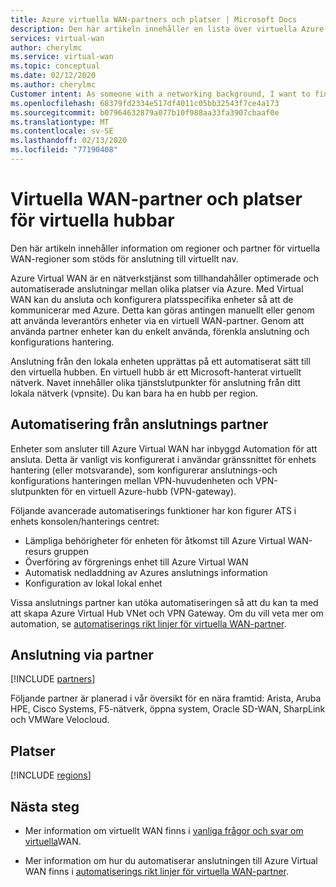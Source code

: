 ```yaml
---
title: Azure virtuella WAN-partners och platser | Microsoft Docs
description: Den här artikeln innehåller en lista över virtuella Azure-partners och nav platser i Azure.
services: virtual-wan
author: cherylmc
ms.service: virtual-wan
ms.topic: conceptual
ms.date: 02/12/2020
ms.author: cherylmc
Customer intent: As someone with a networking background, I want to find a Virtual WAN partner
ms.openlocfilehash: 68379fd2334e517df4011c05bb32543f7ce4a173
ms.sourcegitcommit: b07964632879a077b10f988aa33fa3907cbaaf0e
ms.translationtype: MT
ms.contentlocale: sv-SE
ms.lasthandoff: 02/13/2020
ms.locfileid: "77190408"
---
```

# <a name="virtual-wan-partners-and-virtual-hub-locations"></a>Virtuella WAN-partner och platser för virtuella hubbar

Den här artikeln innehåller information om regioner och partner för virtuella WAN-regioner som stöds för anslutning till virtuellt nav.

Azure Virtual WAN är en nätverkstjänst som tillhandahåller optimerade och automatiserade anslutningar mellan olika platser via Azure. Med Virtual WAN kan du ansluta och konfigurera platsspecifika enheter så att de kommunicerar med Azure. Detta kan göras antingen manuellt eller genom att använda leverantörs enheter via en virtuell WAN-partner. Genom att använda partner enheter kan du enkelt använda, förenkla anslutning och konfigurations hantering.

Anslutning från den lokala enheten upprättas på ett automatiserat sätt till den virtuella hubben. En virtuell hubb är ett Microsoft-hanterat virtuellt nätverk. Navet innehåller olika tjänstslutpunkter för anslutning från ditt lokala nätverk (vpnsite). Du kan bara ha en hubb per region.

## <a name="automation"></a>Automatisering från anslutnings partner

Enheter som ansluter till Azure Virtual WAN har inbyggd Automation för att ansluta. Detta är vanligt vis konfigurerat i användar gränssnittet för enhets hantering (eller motsvarande), som konfigurerar anslutnings-och konfigurations hanteringen mellan VPN-huvudenheten och VPN-slutpunkten för en virtuell Azure-hubb (VPN-gateway).

Följande avancerade automatiserings funktioner har kon figurer ATS i enhets konsolen/hanterings centret:

* Lämpliga behörigheter för enheten för åtkomst till Azure Virtual WAN-resurs gruppen
* Överföring av förgrenings enhet till Azure Virtual WAN
* Automatisk nedladdning av Azures anslutnings information
* Konfiguration av lokal lokal enhet 

Vissa anslutnings partner kan utöka automatiseringen så att du kan ta med att skapa Azure Virtual Hub VNet och VPN Gateway. Om du vill veta mer om automation, se [automatiserings rikt linjer för virtuella WAN-partner](virtual-wan-configure-automation-providers.md).

## <a name="partners"></a>Anslutning via partner

[!INCLUDE [partners](../../includes/virtual-wan-partners-include.md)]

Följande partner är planerad i vår översikt för en nära framtid: Arista, Aruba HPE, Cisco Systems, F5-nätverk, öppna system, Oracle SD-WAN, SharpLink och VMWare Velocloud.

## <a name="locations"></a>Platser

[!INCLUDE [regions](../../includes/virtual-wan-regions-include.md)]

## <a name="next-steps"></a>Nästa steg

* Mer information om virtuellt WAN finns i [vanliga frågor och svar om virtuella](virtual-wan-faq.md)WAN.

* Mer information om hur du automatiserar anslutningen till Azure Virtual WAN finns i [automatiserings rikt linjer för virtuella WAN-partner](virtual-wan-configure-automation-providers.md).
